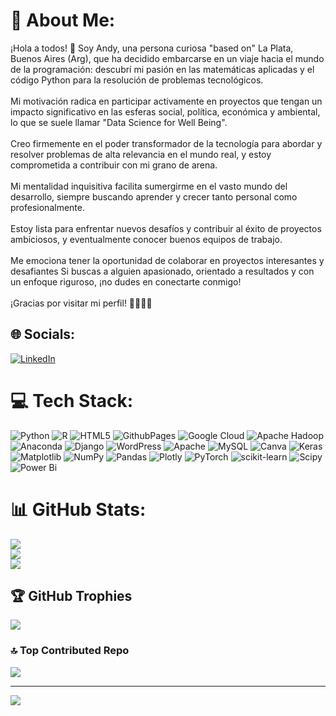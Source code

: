 # 💫 About Me:
¡Hola a todos! 👋 Soy Andy, una persona curiosa "based on" La Plata, Buenos Aires (Arg), que ha decidido embarcarse en un viaje hacia el mundo de la programación: descubrí mi pasión en las matemáticas aplicadas y el código Python para la resolución de problemas tecnológicos.<br><br>Mi motivación radica en participar activamente en proyectos que tengan un impacto significativo en las esferas social, política, económica y ambiental,  lo que se suele llamar "Data Science for Well Being".  <br><br> Creo firmemente en el poder transformador de la tecnología para abordar y resolver problemas de alta relevancia en el mundo real, y estoy comprometida a contribuir con mi grano de arena.<br><br>Mi mentalidad inquisitiva facilita sumergirme en el vasto mundo del desarrollo, siempre buscando aprender y crecer tanto personal como profesionalmente. <br><br> Estoy lista para enfrentar nuevos desafíos y contribuir al éxito de proyectos ambiciosos, y eventualmente conocer buenos equipos de trabajo.
<br><br> Me emociona tener la oportunidad de colaborar en proyectos interesantes y desafiantes
Si buscas a alguien apasionado, orientado a resultados y con un enfoque riguroso, ¡no dudes en conectarte conmigo! 
<br><br>¡Gracias por visitar mi perfil! 👩🏾‍💻✨


## 🌐 Socials:
[![LinkedIn](https://img.shields.io/badge/LinkedIn-%230077B5.svg?logo=linkedin&logoColor=white)](https://linkedin.com/in/www.linkedin.com/in/andrea-guerra-674b63178) 

# 💻 Tech Stack:
![Python](https://img.shields.io/badge/python-3670A0?style=for-the-badge&logo=python&logoColor=ffdd54) ![R](https://img.shields.io/badge/r-%23276DC3.svg?style=for-the-badge&logo=r&logoColor=white) ![HTML5](https://img.shields.io/badge/html5-%23E34F26.svg?style=for-the-badge&logo=html5&logoColor=white) ![GithubPages](https://img.shields.io/badge/github%20pages-121013?style=for-the-badge&logo=github&logoColor=white) ![Google Cloud](https://img.shields.io/badge/GoogleCloud-%234285F4.svg?style=for-the-badge&logo=google-cloud&logoColor=white) ![Apache Hadoop](https://img.shields.io/badge/Apache%20Hadoop-66CCFF?style=for-the-badge&logo=apachehadoop&logoColor=black) ![Anaconda](https://img.shields.io/badge/Anaconda-%2344A833.svg?style=for-the-badge&logo=anaconda&logoColor=white) ![Django](https://img.shields.io/badge/django-%23092E20.svg?style=for-the-badge&logo=django&logoColor=white) ![WordPress](https://img.shields.io/badge/WordPress-%23117AC9.svg?style=for-the-badge&logo=WordPress&logoColor=white) ![Apache](https://img.shields.io/badge/apache-%23D42029.svg?style=for-the-badge&logo=apache&logoColor=white) ![MySQL](https://img.shields.io/badge/mysql-%2300000f.svg?style=for-the-badge&logo=mysql&logoColor=white) ![Canva](https://img.shields.io/badge/Canva-%2300C4CC.svg?style=for-the-badge&logo=Canva&logoColor=white) ![Keras](https://img.shields.io/badge/Keras-%23D00000.svg?style=for-the-badge&logo=Keras&logoColor=white) ![Matplotlib](https://img.shields.io/badge/Matplotlib-%23ffffff.svg?style=for-the-badge&logo=Matplotlib&logoColor=black) ![NumPy](https://img.shields.io/badge/numpy-%23013243.svg?style=for-the-badge&logo=numpy&logoColor=white) ![Pandas](https://img.shields.io/badge/pandas-%23150458.svg?style=for-the-badge&logo=pandas&logoColor=white) ![Plotly](https://img.shields.io/badge/Plotly-%233F4F75.svg?style=for-the-badge&logo=plotly&logoColor=white) ![PyTorch](https://img.shields.io/badge/PyTorch-%23EE4C2C.svg?style=for-the-badge&logo=PyTorch&logoColor=white) ![scikit-learn](https://img.shields.io/badge/scikit--learn-%23F7931E.svg?style=for-the-badge&logo=scikit-learn&logoColor=white) ![Scipy](https://img.shields.io/badge/SciPy-%230C55A5.svg?style=for-the-badge&logo=scipy&logoColor=%white) ![Power Bi](https://img.shields.io/badge/power_bi-F2C811?style=for-the-badge&logo=powerbi&logoColor=black)
# 📊 GitHub Stats:
![](https://github-readme-stats.vercel.app/api?username=andreasoledadguerra&theme=dracula&hide_border=false&include_all_commits=false&count_private=false)<br/>
![](https://github-readme-streak-stats.herokuapp.com/?user=andreasoledadguerra&theme=dracula&hide_border=false)<br/>
![](https://github-readme-stats.vercel.app/api/top-langs/?username=andreasoledadguerra&theme=dracula&hide_border=false&include_all_commits=false&count_private=false&layout=compact)

## 🏆 GitHub Trophies
![](https://github-profile-trophy.vercel.app/?username=andreasoledadguerra&theme=dracula&no-frame=false&no-bg=true&margin-w=4)

### 🔝 Top Contributed Repo
![](https://github-contributor-stats.vercel.app/api?username=andreasoledadguerra&limit=5&theme=dracula&combine_all_yearly_contributions=true)

---
[![](https://visitcount.itsvg.in/api?id=andreasoledadguerra&icon=0&color=0)](https://visitcount.itsvg.in)

<!-- Proudly created with GPRM ( https://gprm.itsvg.in ) -->
